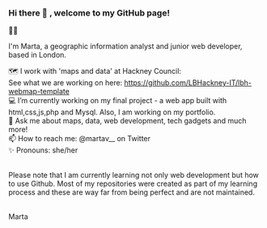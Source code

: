 ### Hi there 👋 , welcome to my GitHub page! 

👩🏻‍<br>

I'm Marta, a geographic information analyst and junior web developer, based in London.  

🗺️ I work with 'maps and data' at Hackney Council: <br> See what we are working on here: https://github.com/LBHackney-IT/lbh-webmap-template <br>
💻 I’m currently working on my final project - a web app built with html,css,js,php and Mysql. Also, I am working on my portfolio.<br>
💬 Ask me about maps, data, web development, tech gadgets and much more! <br>
📫 How to reach me: @martav__ on Twitter <br>
✨ Pronouns: she/her <br><br>

Please note that I am currently learning not only web development but how to use Github. Most of my repositories were created as part of my learning process and these are way far from being perfect and are not maintained.<br><br>

Marta 

<!--
**martavj/martavj** is a ✨ _special_ ✨ repository because its `README.md` (this file) appears on your GitHub profile.

Here are some ideas to get you started:

- 🔭 I’m currently working on ...
- 🌱 I’m currently learning ...
- 👯 I’m looking to collaborate on ...
- 🤔 I’m looking for help with ...
- 💬 Ask me about ...
- 📫 How to reach me: http://www.martavillalobos.xyz
- 😄 Pronouns: ...
- ⚡ Fun fact: ...
-->

